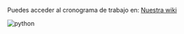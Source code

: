 Puedes acceder al cronograma de trabajo en: [Nuestra wiki](https://github.com/CodeSystem2022/InfinityCode-4to-Semestre/wiki/ACTIVIDADES-4to-SEMESTRE)

![python](https://github.com/CodeSystem2022/InfinityCode-4to-Semestre/assets/103860123/c4b6a7e1-b4ec-4c5d-84a0-94b7b8c57673)
